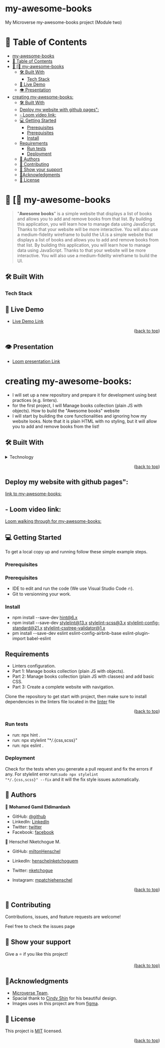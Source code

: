 # my-awesome-books

<p id="readme-top">My Microverse my-awesome-books project (Module two)</p>

<!-- TABLE OF CONTENTS -->

# 📗 Table of Contents

- [my-awesome-books](#my-awesome-books)
- [📗 Table of Contents](#-table-of-contents)
- [📖 \[🎯 my-awesome-books ](#--my-awesome-books-)
  - [🛠 Built With ](#-built-with-)
    - [Tech Stack ](#tech-stack-)
  - [🚀 Live Demo ](#-live-demo-)
  - [👁 Presentation ](#-presentation-)
- [creating my-awesome-books:](#creating-my-awesome-books)
  - [🛠 Built With ](#-built-with--1)
  - [Deploy my website with github pages":](#deploy-my-website-with-github-pages)
  - [- Loom video link:](#--loom-video-link)
  - [💻 Getting Started ](#-getting-started-)
    - [Prerequisites](#prerequisites)
    - [Prerequisites](#prerequisites-1)
    - [Install](#install)
  - [Requirements](#requirements)
    - [Run tests](#run-tests)
    - [Deployment](#deployment)
  - [👥 Authors ](#-authors-)
  - [🤝 Contributing ](#-contributing-)
  - [👋 Show your support ](#-show-your-support-)
  - [🔭Acknowledgments ](#acknowledgments-)
  - [📝 License ](#-license-)

<!-- PROJECT DESCRIPTION -->
# 📖 [🎯 my-awesome-books <a name="about-project"></a>

> "**Awesome books**" is a simple website that displays a list of books and allows you to add and remove books from that list. By building this application, you will learn how to manage data using JavaScript. Thanks to that your website will be more interactive. You will also use a medium-fidelity wireframe to build the UI.is a simple website that displays a list of books and allows you to add and remove books from that list. By building this application, you will learn how to manage data using JavaScript. Thanks to that your website will be more interactive. You will also use a medium-fidelity wireframe to build the UI.

## 🛠 Built With <a name="built-with"></a>

### Tech Stack <a name="tech-stack"></a>

## 🚀 Live Demo <a name="live-demo"></a>

- [Live Demo Link]()
<p align="right">(<a href="#readme-top">back to top</a>)</p>

## 👁 Presentation <a name="presentation"></a>

- [Loom presentation Link]()

# creating my-awesome-books:

- I will set up a new repository and prepare it for development using best practices (e.g. linters).
- for the first project, I will Manage books collection (plain JS with objects).
  How to build the "Awesome books" website
- I will start by building the core functionalities and ignoring how my website looks. Note that it is plain HTML with no styling, but it will allow you to add and remove books from the list!

## 🛠 Built With <a name="built-with"></a>

<details>
  <summary>Technology</summary>
  <ul>
    <li>HTML</li>
    <li>CSS (**medium-fidelity** wireframe)</li>
    <li>Javascript</li>
    <li>Linters (Lighthouse, Webhint, Stylelint, Eslint)</li>
    <li>Git/GitHub work-flow </li>
  </ul>
</details>

<p align="right">(<a href="#readme-top">back to top</a>)</p>

## Deploy my website with github pages":

[link to my-awesome-books: ]()

## - Loom video link:

[Loom walking through for my-awesome-books: ]()

## 💻 Getting Started <a name="getting-started"></a>

To get a local copy up and running follow these simple example steps.

### Prerequisites

### Prerequisites

- IDE to edit and run the code (We use Visual Studio Code 🔥).
- Git to versionning your work.

### Install

- npm install --save-dev hint@6.x
- npm install --save-dev stylelint@13.x stylelint-scss@3.x stylelint-config-standard@21.x stylelint-csstree-validator@1.x
- pm install --save-dev eslint  eslint-config-airbnb-base  eslint-plugin-import  babel-eslint

## Requirements

- Linters configuration.
- Part 1: Manage books collection (plain JS with objects).
- Part 2: Manage books collection (plain JS with classes) and add basic CSS.
- Part 3: Create a complete website with navigation.

Clone the repository to get start with project, then make sure to install dependencies in the linters file located in the [linter](https://github.com/Bateyjosue/linters-html-css/blob/main/.github/workflows/linters.yml) file

<p align="right">(<a href="#readme-top">back to top</a>)</p>

### Run tests

- run: npx hint .
- run: npx stylelint "\*_/_.{css,scss}"
- run: npx eslint .

### Deployment

Check for the tests when you generate a pull request and fix the errors if any.
For stylelint error run:<code>sudo npx stylelint "\*_/_.{css,scss}" --fix</code> and it will the fix style issues automatically.

<!-- AUTHORS -->

## 👥 Authors <a name="authors"></a>

👤 **Mohamed Gamil Eldimardash**

- GitHub: [@github](https://github.com/MMGGYY66)
- LinkedIn: [LinkedIn](https://www.linkedin.com/in/mohamed-eldimardash-0023a3b5/)
- Twitter: [twitter](https://twitter.com/MOHAMEDELDIMARd)
- Facebook: [facebook](https://www.facebook.com/MOHAMED.ELDIMARDASH/)

👥 Henschel Nketchogue M.

- GitHub: [miltonHenschel](https://github.com/miltonHenschel)
- LinkedIn: [henschelnketchoguem](https://www.linkedin.com/in/henschelnketchoguem/)
- Twitter: [nketchogue](https://twitter.com/nketchogue)
- Instagram: [mpatchiehenschel](https://www.instagram.com/mpatchiehenschel/)

  <!-- CONTRIBUTING -->
  <p align="right">(<a href="#readme-top">back to top</a>)</p>

## 🤝 Contributing <a name="contributing"></a>

Contributions, issues, and feature requests are welcome!

Feel free to check the issues page


<!-- SUPPORT -->

## 👋 Show your support <a name="support"></a>

Give a ⭐️ if you like this project!

<p align="right"><a href="#readme-top">(back to top)</a></p>

<!-- ACKNOWLEDGEMENTS -->

## 🔭Acknowledgments <a name="acknowledgements"></a>

- [Microverse Team](https://www.microverse.org/).
- Spacial thank to [Cindy Shin](https://www.behance.net/gallery/29845175/CC-Global-Summit-2015) for his beautiful design.
- Images uses in this project are from [figma](https://www.figma.com/file/V0vg37EZhAbP9nUPOeCy6p/HTML%2FCSS-%26-JavaScript-capstone-project---Conference-page?node-id=0%3A1&t=od5hoeaQE2tKg92Y-0).


## 📝 License <a name="license"></a>

This project is [MIT](https://github.com/microverseinc/readme-template/blob/master/MIT.md) licensed.

<p align="right">(<a href="#readme-top">back to top</a>)</p>
